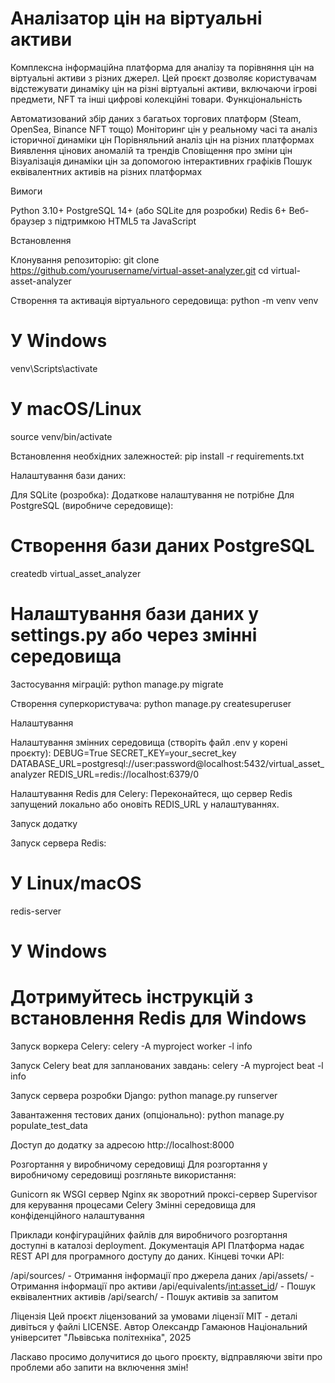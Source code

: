 # Аналізатор цін на віртуальні активи

Комплексна інформаційна платформа для аналізу та порівняння цін на віртуальні активи з різних джерел. Цей проєкт дозволяє користувачам відстежувати динаміку цін на різні віртуальні активи, включаючи ігрові предмети, NFT та інші цифрові колекційні товари.
Функціональність

Автоматизований збір даних з багатьох торгових платформ (Steam, OpenSea, Binance NFT тощо)
Моніторинг цін у реальному часі та аналіз історичної динаміки цін
Порівняльний аналіз цін на різних платформах
Виявлення цінових аномалій та трендів
Сповіщення про зміни цін
Візуалізація динаміки цін за допомогою інтерактивних графіків
Пошук еквівалентних активів на різних платформах

Вимоги

Python 3.10+
PostgreSQL 14+ (або SQLite для розробки)
Redis 6+
Веб-браузер з підтримкою HTML5 та JavaScript

Встановлення

Клонування репозиторію:
 git clone https://github.com/yourusername/virtual-asset-analyzer.git
cd virtual-asset-analyzer

Створення та активація віртуального середовища:
 python -m venv venv

# У Windows
venv\Scripts\activate

# У macOS/Linux
source venv/bin/activate

Встановлення необхідних залежностей:
 pip install -r requirements.txt

Налаштування бази даних:

Для SQLite (розробка):
Додаткове налаштування не потрібне
Для PostgreSQL (виробниче середовище):
 # Створення бази даних PostgreSQL
createdb virtual_asset_analyzer

# Налаштування бази даних у settings.py або через змінні середовища



Застосування міграцій:
 python manage.py migrate

Створення суперкористувача:
 python manage.py createsuperuser


Налаштування

Налаштування змінних середовища (створіть файл .env у корені проєкту):
DEBUG=True
SECRET_KEY=your_secret_key
DATABASE_URL=postgresql://user:password@localhost:5432/virtual_asset_analyzer
REDIS_URL=redis://localhost:6379/0

Налаштування Redis для Celery:
Переконайтеся, що сервер Redis запущений локально або оновіть REDIS_URL у налаштуваннях.

Запуск додатку

Запуск сервера Redis:
 # У Linux/macOS
redis-server

# У Windows
# Дотримуйтесь інструкцій з встановлення Redis для Windows

Запуск воркера Celery:
 celery -A myproject worker -l info

Запуск Celery beat для запланованих завдань:
 celery -A myproject beat -l info

Запуск сервера розробки Django:
 python manage.py runserver

Завантаження тестових даних (опціонально):
 python manage.py populate_test_data

Доступ до додатку за адресою http://localhost:8000

Розгортання у виробничому середовищі
Для розгортання у виробничому середовищі розгляньте використання:

Gunicorn як WSGI сервер
Nginx як зворотний проксі-сервер
Supervisor для керування процесами Celery
Змінні середовища для конфіденційного налаштування

Приклади конфігураційних файлів для виробничого розгортання доступні в каталозі deployment.
Документація API
Платформа надає REST API для програмного доступу до даних. Кінцеві точки API:

/api/sources/ - Отримання інформації про джерела даних
/api/assets/ - Отримання інформації про активи
/api/equivalents/<int:asset_id>/ - Пошук еквівалентних активів
/api/search/ - Пошук активів за запитом

Ліцензія
Цей проєкт ліцензований за умовами ліцензії MIT - деталі дивіться у файлі LICENSE.
Автор
Олександр Гамаюнов
Національний університет "Львівська політехніка", 2025

Ласкаво просимо долучитися до цього проєкту, відправляючи звіти про проблеми або запити на включення змін!
